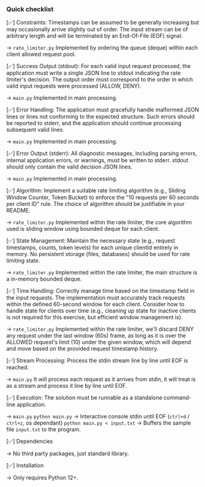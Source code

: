 
### Quick checklist

[✅] Constraints: Timestamps can be assumed to be generally increasing but may occasionally arrive slightly out of order. The input stream can be of arbitrary length and will be terminated by an End-Of-File (EOF) signal.

-> `rate_limiter.py` Implemented by ordering the queue (deque) within each client allowed request pool.

[✅] Success Output (stdout): For each valid input request processed, the application must write a single JSON line to stdout indicating the rate limiter's decision. The output order must correspond to the order in which valid input requests were processed (ALLOW, DENY).

-> `main.py` Implemented in main processing.

[✅] Error Handling: The application must gracefully handle malformed JSON lines or lines not conforming to the expected structure. Such errors should be reported to stderr, and the application should continue processing subsequent valid lines.

-> `main.py` Implemented in main processing.

[✅] Error Output (stderr): All diagnostic messages, including parsing errors, internal application errors, or warnings, must be written to stderr. stdout should only contain the valid decision JSON lines.

-> `main.py` Implemented in main processing.

[✅] Algorithm: Implement a suitable rate limiting algorithm (e.g., Sliding Window Counter, Token Bucket) to enforce the "10 requests per 60 seconds per client ID" rule. The choice of algorithm should be justifiable in your README.

-> `rate_limiter.py` Implemented within the rate limiter, the core algorithm used is sliding window using bounded deque for each client.

[✅] State Management: Maintain the necessary state (e.g., request timestamps, counts, token levels) for each unique clientId entirely in memory. No persistent storage (files, databases) should be used for rate limiting state.

-> `rate_limiter.py` Implemented within the rate limiter, the main structure is a in-memory bounded deque.

[✅] Time Handling: Correctly manage time based on the timestamp field in the input requests. The implementation must accurately track requests within the defined 60-second window for each client. Consider how to handle state for clients over time (e.g., cleaning up state for inactive clients is not required for this exercise, but efficient window management is).

-> `rate_limiter.py` Implemented within the rate limiter, we'll discard DENY any request under the last window (60s) frame,
as long as it is over the ALLOWED request's limit (10) under the given window, which will depend and move based on the provided request timestamp history. 

[✅] Stream Processing: Process the stdin stream line by line until EOF is reached.

-> `main.py` It will process each request as it arrives from stdin, it will treat is as a stream and process it line by line until EOF.

[✅] Execution: The solution must be runnable as a standalone command-line application.

-> `main.py` 
`python main.py` -> Interactive console stdin until EOF (`ctrl+d` / `ctrl+z`, os dependant)
`python main.py < input.txt` -> Buffers the sample file `input.txt` to the program.

[✅] Dependencies

-> No third party packages, just standard library.

[✅] Installation

-> Only requires Python 12+. 